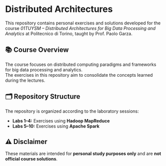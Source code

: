 # Distributed Architectures

This repository contains personal exercises and solutions developed for the course *01TUYSM – Distributed Architectures for Big Data Processing and Analytics* at Politecnico di Torino, taught by Prof. Paolo Garza.

## 📚 Course Overview
The course focuses on distributed computing paradigms and frameworks for big data processing and analytics.  
The exercises in this repository aim to consolidate the concepts learned during the lectures.

## 🗂️ Repository Structure
The repository is organized according to the laboratory sessions:

- **Labs 1–4:** Exercises using **Hadoop MapReduce**
- **Labs 5–10:** Exercises using **Apache Spark**

## ⚠️ Disclaimer
These materials are intended for **personal study purposes only** and are **not official course solutions**.
